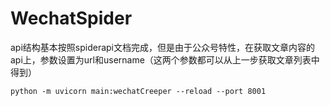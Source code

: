 # WechatSpider

api结构基本按照spiderapi文档完成，但是由于公众号特性，在获取文章内容的api上，参数设置为url和username（这两个参数都可以从上一步获取文章列表中得到）
```shell
python -m uvicorn main:wechatCreeper --reload --port 8001
```

